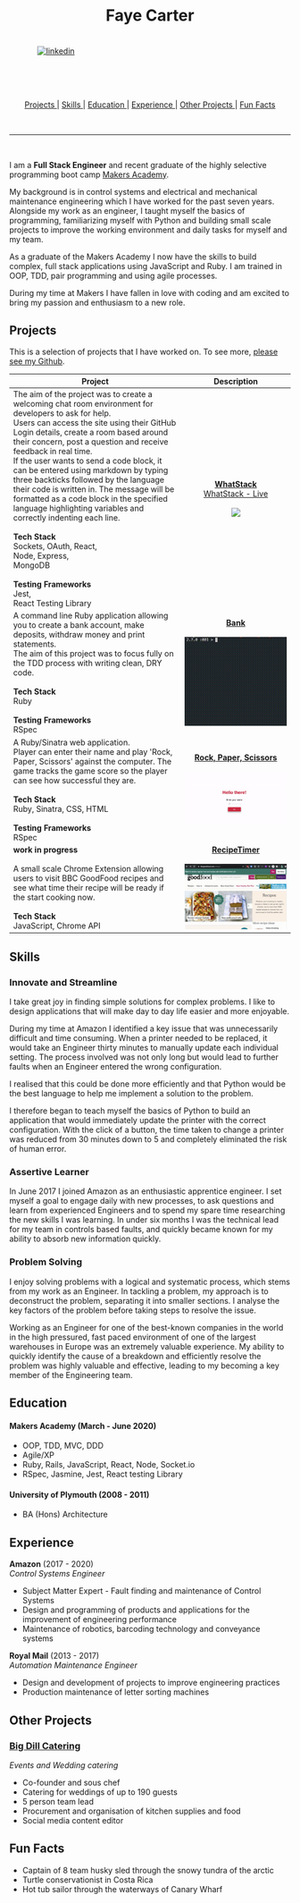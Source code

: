 <h1 align="center">
  Faye Carter
</h1>

<br> 

<a href="https://www.linkedin.com/in/faye-carter-74882bab/">
<img src="https://www.iconfinder.com/data/icons/free-social-icons/67/linkedin_circle_color-512.png" alt="linkedin" hspace="50" height="42" width="42" align="center"></a></p>

<br>

<div align="center">
<a href="https://sourcerer.io/fayecarter"><img src="https://img.shields.io/badge/Ruby-642%20commits-red.svg" alt=""></a>
<a href="https://sourcerer.io/fayecarter"><img src="https://img.shields.io/badge/JavaScript-288%20commits-yellow.svg" alt=""></a>
<a href="https://sourcerer.io/fayecarter"><img src="https://img.shields.io/badge/HTML-232%20commits-green.svg" alt=""></a>
<a href="https://sourcerer.io/fayecarter"><img src="https://img.shields.io/badge/CSS-333%20commits-blue.svg" alt=""></a>
<a href="https://sourcerer.io/fayecarter"><img src="https://img.shields.io/badge/SQL-300%20commits-purple.svg" alt=""></a>
</div>

<br>

<div align="center">

[Projects ](#projects) |
[Skills ](#skills) |
[Education ](#education) |
[Experience ](#experience) |
[Other Projects ](#experience) |
[Fun Facts ](#hobbies)

</div>
<br>

---

<br>

I am a **Full Stack Engineer** and recent graduate of the highly selective programming boot camp [Makers Academy](https://makers.tech/).


My background is in control systems and electrical and mechanical maintenance engineering which I have worked for the past seven years. Alongside my work as an engineer, I taught myself the basics of programming, familiarizing myself with Python and building small scale projects to improve the working environment and daily tasks for myself and my team.

As a graduate of the Makers Academy I now have the skills to build complex, full stack applications using JavaScript and Ruby. I am trained in OOP, TDD, pair programming and using agile processes.

During my time at Makers I have fallen in love with coding and am excited to bring my passion and enthusiasm to a new role.

## Projects

This is a selection of projects that I have worked on. To see more, [please see my Github](https://github.com/FayeCarter?tab=repositories).

| Project | Description |
| -- | :--: |
|The aim of the project was to create a welcoming chat room environment for developers to ask for help. <br> Users can access the site using their GitHub Login details, create a room based around their concern, post a question and receive feedback in real time. <br> If the user wants to send a code block, it can be entered using markdown by typing three backticks followed by the language their code is written in. The message will be formatted as a code block in the specified language highlighting variables and correctly indenting each line. <br><br> **Tech Stack** <br> Sockets, OAuth, React, <br>Node, Express,<br> MongoDB <br><br> **Testing Frameworks** <br> Jest, <br>React Testing Library <br>| **[WhatStack](https://github.com/FayeCarter/WhatStack)** <br> [WhatStack - Live](http://whatstack.herokuapp.com/) <br><br> ![](./gifs/WhatStack.gif) |
| A command line Ruby application allowing you to create a bank account, make deposits, withdraw money and print statements. <br> The aim of this project was to focus fully on the TDD process with writing clean, DRY code. <br><br> **Tech Stack** <br> Ruby <br><br> **Testing Frameworks** <br> RSpec <br> | **[Bank](https://github.com/FayeCarter/bank_tech_test)** <br><br> ![](./gifs/Bank.gif) |
| A Ruby/Sinatra web application. <br> Player can enter their name and play 'Rock, Paper, Scissors' against the computer. The game tracks the game score so the player can see how successful they are. <br><br> **Tech Stack** <br> Ruby, Sinatra, CSS, HTML <br><br> **Testing Frameworks** <br> RSpec <br> | **[Rock, Paper, Scissors](https://github.com/FayeCarter/rps-challenge)** <br><br> ![](https://github.com/FayeCarter/rps-challenge/raw/master/supporting/RPS.gif) |
| **work in progress** <br><br> A small scale Chrome Extension allowing users to visit BBC GoodFood recipes and see what time their recipe will be ready if the start cooking now. <br><br> **Tech Stack** <br> JavaScript, Chrome API | **[RecipeTimer](https://github.com/FayeCarter/recipeTimer)** <br><br> ![](https://github.com/FayeCarter/recipeTimer/blob/master/app.gif) |

## Skills

### Innovate and Streamline

I take great joy in finding simple solutions for complex problems. I like to design applications that will make day to day life easier and more enjoyable.

During my time at Amazon I identified a key issue that was unnecessarily difficult and time consuming. When a printer needed to be replaced, it would take an Engineer thirty minutes to manually update each individual setting. The process involved was not only long but would lead to further faults when an Engineer entered the wrong configuration.

I realised that this could be done more efficiently and that Python would be the best language to help me implement a solution to the problem.

I therefore began to teach myself the basics of Python to build an application that would immediately update the printer with the correct configuration. With the click of a button, the time taken to change a printer was reduced from 30 minutes down to 5 and completely eliminated the risk of human error.

### Assertive Learner

In June 2017 I joined Amazon as an enthusiastic apprentice engineer. I set myself a goal to engage daily with new processes, to ask questions and learn from experienced Engineers and to spend my spare time researching the new skills I was learning. In under six months I was the technical lead for my team in controls based faults, and quickly became known for my ability to absorb new information quickly.

### Problem Solving

I enjoy solving problems with a logical and systematic process, which stems from my work as an Engineer. In tackling a problem, my approach is to deconstruct the problem, separating it into smaller sections. I analyse the key factors of the problem before taking steps to resolve the issue.

Working as an Engineer for one of the best-known companies in the world in the high pressured, fast paced environment of one of the largest warehouses in Europe was an extremely valuable experience. My ability to quickly identify the cause of a breakdown and efficiently resolve the problem was highly valuable and effective, leading to my becoming a key member of the Engineering team.


## Education

#### Makers Academy (March - June 2020)

- OOP, TDD, MVC, DDD
- Agile/XP
- Ruby, Rails, JavaScript, React, Node, Socket.io
- RSpec, Jasmine, Jest, React testing Library

#### University of Plymouth (2008 - 2011)

- BA (Hons) Architecture


## Experience

**Amazon** (2017 - 2020)    
*Control Systems Engineer*  
* Subject Matter Expert - Fault finding and maintenance of Control Systems
* Design and programming of products and applications for the improvement of engineering performance
* Maintenance of robotics, barcoding technology and conveyance systems

**Royal Mail** (2013 - 2017)   
*Automation Maintenance Engineer*  
* Design and development of projects to improve engineering practices
* Production maintenance of letter sorting machines

## Other Projects

### [Big Dill Catering](https://www.instagram.com/bigdillcatering/)
*Events and Wedding catering*
- Co-founder and sous chef
- Catering for weddings of up to 190 guests
- 5 person team lead 
- Procurement and organisation of kitchen supplies and food
- Social media content editor

## Fun Facts

* Captain of 8 team husky sled through the snowy tundra of the arctic
* Turtle conservationist in Costa Rica
* Hot tub sailor through the waterways of Canary Wharf
